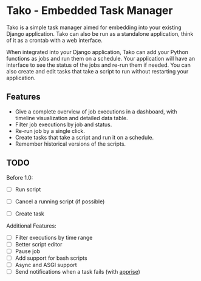 # Tako - Embedded Task Manager

Tako is a simple task manager aimed for embedding into your existing Django application.
Tako can also be run as a standalone application, think of it as a crontab with a web interface.

When integrated into your Django application, Tako can add your Python functions as jobs and run them on a schedule.
Your application will have an interface to see the status of the jobs and re-run them if needed.
You can also create and edit tasks that take a script to run without restarting your application.


## Features

- Give a complete overview of job executions in a dashboard, with timeline visualization and detailed data table.
- Filter job executions by job and status.
- Re-run job by a single click.
- Create tasks that take a script and run it on a schedule.
- Remember historical versions of the scripts.


## TODO

Before 1.0:
- [ ] Run script
- [ ] Cancel a running script (if possible)
- [ ] Create task


Additional Features:
- [ ] Filter executions by time range
- [ ] Better script editor
- [ ] Pause job
- [ ] Add support for bash scripts
- [ ] Async and ASGI support
- [ ] Send notifications when a task fails (with [apprise](https://github.com/caronc/apprise))

